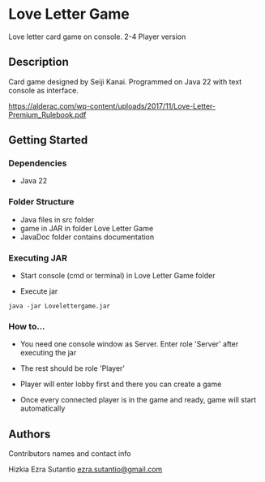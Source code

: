 # Love Letter Game

Love letter card game on console. 2-4 Player version

## Description

Card game designed by Seiji Kanai. Programmed on Java 22 with text console as interface.
 
https://alderac.com/wp-content/uploads/2017/11/Love-Letter-Premium_Rulebook.pdf

## Getting Started

### Dependencies

* Java 22

### Folder Structure

* Java files in src folder
* game in JAR in folder Love Letter Game
* JavaDoc folder contains documentation



### Executing JAR

* Start console (cmd or terminal) in Love Letter Game folder

* Execute jar
```
java -jar Lovelettergame.jar
```

### How to...

* You need one console window as Server. Enter role 'Server' after executing the jar

* The rest should be role 'Player'

* Player will enter lobby first and there you can create a game

* Once every connected player is in the game and ready, game will start automatically


## Authors

Contributors names and contact info

Hizkia Ezra Sutantio 
[ezra.sutantio@gmail.com](ezra.sutantio@gmail.com)
